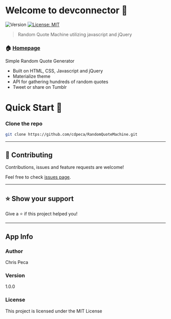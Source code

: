 # Welcome to devconnector 👋

![Version](https://img.shields.io/badge/version-1.0.0-blue.svg?cacheSeconds=2592000)
[![License: MIT](https://img.shields.io/badge/License-MIT-yellow.svg)](#)

> Random Quote Machine utilizing javascript and jQuery

### 🏠 [Homepage](https://github.com/cdpeca/RandomQuoteMachine)

Simple Random Quote Generator

-   Built on HTML, CSS, Javascript and jQuery
-   Materialize theme
-   API for gathering hundreds of random quotes
-   Tweet or share on Tumblr

# Quick Start 🚀

### Clone the repo

```bash
git clone https://github.com/cdpeca/RandomQuoteMachine.git
```

---

## 🤝 Contributing

Contributions, issues and feature requests are welcome!

Feel free to check [issues page](https://github.com/cdpeca/RandomQuoteMachine/issues).

---

## ⭐️ Show your support

Give a ⭐️ if this project helped you!

---

## App Info

### Author

Chris Peca

### Version

1.0.0

### License

This project is licensed under the MIT License
